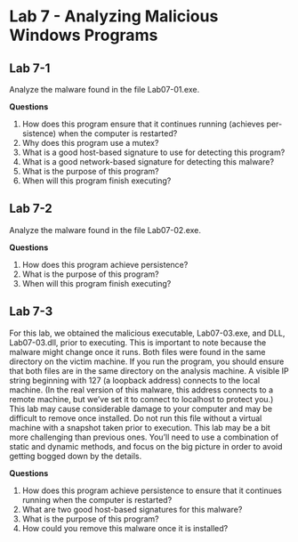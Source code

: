 # Lab 7 - Analyzing Malicious Windows Programs

## Lab 7-1

Analyze the malware found in the file Lab07-01.exe.

**Questions**

1. How does this program ensure that it continues running (achieves per- sistence) when the computer is restarted?
2. Why does this program use a mutex?
3. What is a good host-based signature to use for detecting this program?
4. What is a good network-based signature for detecting this malware?
5. What is the purpose of this program?
6. When will this program finish executing?

## Lab 7-2

Analyze the malware found in the file Lab07-02.exe.

**Questions**

1. How does this program achieve persistence?
2. What is the purpose of this program?
3. When will this program finish executing?

## Lab 7-3

For this lab, we obtained the malicious executable, Lab07-03.exe, and DLL, Lab07-03.dll, prior to executing. This is important to note because the malware might change once it runs. Both files were found in the same directory on the victim machine. If you run the program, you should ensure that both files are in the same directory on the analysis machine. A visible IP string beginning with 127 (a loopback address) connects to the local machine. (In the real version of this malware, this address connects to a remote machine, but we’ve set it to connect to localhost to protect you.)
This lab may cause considerable damage to your computer and may be difficult to remove once installed. Do not run this file without a virtual machine with a snapshot taken prior to execution.
This lab may be a bit more challenging than previous ones. You’ll need to use a combination of static and dynamic methods, and focus on the big picture in order to avoid getting bogged down by the details.

**Questions**

1. How does this program achieve persistence to ensure that it continues running when the computer is restarted?
2. What are two good host-based signatures for this malware?
3. What is the purpose of this program?
4. How could you remove this malware once it is installed?